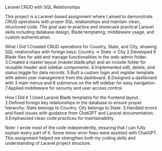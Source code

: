 Laravel CRUD  with SQL Relationships

This project is a Laravel-based assignment where I aimed to demonstrate CRUD operations with proper SQL relationships and maintain clean, structured code. The goal was to practice and showcase practical Laravel skills including database design, Blade templating, middleware usage, and custom authentication.

What I Did
1.Created CRUD operations for Country, State, and City, showing SQL relationships with foreign keys:
    Country → State → City
2.Developed 6 Blade files for add and manage functionalities in the web-admin folder.
3.Created a master layout (master.blade.php) and an include folder for reusable header and sidebar components.
4.Implemented edit, delete, and status toggle for data records.
5.Built a custom login and register template with admin user management from the dashboard.
6.Designed a dashboard with 3 main menus and 6 submenus on the left sidebar for easy navigation.
7.Applied middleware for security and user access control.

How I Did It
1.Used Laravel Blade templates for the frontend layout.
2.Defined foreign key relationships in the database to ensure proper hierarchy:
    State belongs to Country.
    City belongs to State.
3.Handled errors and fixed issues with guidance from ChatGPT and Laravel documentation.
4.Emphasized clean code practices for maintainability.

Note: I wrote most of the code independently, ensuring that I can fully explain every part of it. Some minor error fixes were assisted with ChatGPT. This assignment helped me strengthen both my coding skills and understanding of Laravel project structure.
